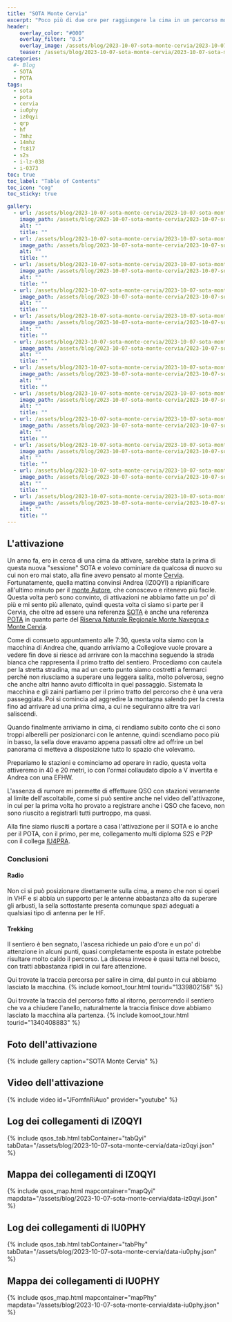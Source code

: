 ```yaml
---
title: "SOTA Monte Cervia"
excerpt: "Poco più di due ore per raggiungere la cima in un percorso molto panoramico"
header: 
    overlay_color: "#000"
    overlay_filter: "0.5"
    overlay_image: /assets/blog/2023-10-07-sota-monte-cervia/2023-10-07-sota-monte-cervia-teaser.jpg
    teaser: /assets/blog/2023-10-07-sota-monte-cervia/2023-10-07-sota-monte-cervia-teaser.jpg
categories:
  #- Blog
  - SOTA
  - POTA
tags:
  - sota
  - pota
  - cervia
  - iu0phy
  - iz0qyi
  - qrp
  - hf
  - 7mhz
  - 14mhz
  - ft817
  - s2s
  - i-lz-038
  - i-0373
toc: true
toc_label: "Table of Contents"
toc_icon: "cog"
toc_sticky: true

gallery:
  - url: /assets/blog/2023-10-07-sota-monte-cervia/2023-10-07-sota-monte-cervia-01.jpg
    image_path: /assets/blog/2023-10-07-sota-monte-cervia/2023-10-07-sota-monte-cervia-01-th.jpg
    alt: ""
    title: ""
  - url: /assets/blog/2023-10-07-sota-monte-cervia/2023-10-07-sota-monte-cervia-02.jpg
    image_path: /assets/blog/2023-10-07-sota-monte-cervia/2023-10-07-sota-monte-cervia-02-th.jpg
    alt: ""
    title: ""
  - url: /assets/blog/2023-10-07-sota-monte-cervia/2023-10-07-sota-monte-cervia-03.jpg
    image_path: /assets/blog/2023-10-07-sota-monte-cervia/2023-10-07-sota-monte-cervia-03-th.jpg
    alt: ""
    title: ""
  - url: /assets/blog/2023-10-07-sota-monte-cervia/2023-10-07-sota-monte-cervia-04.jpg
    image_path: /assets/blog/2023-10-07-sota-monte-cervia/2023-10-07-sota-monte-cervia-04-th.jpg
    alt: ""
    title: ""
  - url: /assets/blog/2023-10-07-sota-monte-cervia/2023-10-07-sota-monte-cervia-05.jpg
    image_path: /assets/blog/2023-10-07-sota-monte-cervia/2023-10-07-sota-monte-cervia-05-th.jpg
    alt: ""
    title: ""
  - url: /assets/blog/2023-10-07-sota-monte-cervia/2023-10-07-sota-monte-cervia-06.jpg
    image_path: /assets/blog/2023-10-07-sota-monte-cervia/2023-10-07-sota-monte-cervia-06-th.jpg
    alt: ""
    title: ""
  - url: /assets/blog/2023-10-07-sota-monte-cervia/2023-10-07-sota-monte-cervia-07.jpg
    image_path: /assets/blog/2023-10-07-sota-monte-cervia/2023-10-07-sota-monte-cervia-07-th.jpg
    alt: ""
    title: ""
  - url: /assets/blog/2023-10-07-sota-monte-cervia/2023-10-07-sota-monte-cervia-08.jpg
    image_path: /assets/blog/2023-10-07-sota-monte-cervia/2023-10-07-sota-monte-cervia-08-th.jpg
    alt: ""
    title: ""
  - url: /assets/blog/2023-10-07-sota-monte-cervia/2023-10-07-sota-monte-cervia-09.jpg
    image_path: /assets/blog/2023-10-07-sota-monte-cervia/2023-10-07-sota-monte-cervia-09-th.jpg
    alt: ""
    title: ""
  - url: /assets/blog/2023-10-07-sota-monte-cervia/2023-10-07-sota-monte-cervia-10.jpg
    image_path: /assets/blog/2023-10-07-sota-monte-cervia/2023-10-07-sota-monte-cervia-10-th.jpg
    alt: ""
    title: ""
  - url: /assets/blog/2023-10-07-sota-monte-cervia/2023-10-07-sota-monte-cervia-11.jpg
    image_path: /assets/blog/2023-10-07-sota-monte-cervia/2023-10-07-sota-monte-cervia-11-th.jpg
    alt: ""
    title: ""
  - url: /assets/blog/2023-10-07-sota-monte-cervia/2023-10-07-sota-monte-cervia-12.jpg
    image_path: /assets/blog/2023-10-07-sota-monte-cervia/2023-10-07-sota-monte-cervia-12-th.jpg
    alt: ""
    title: ""
---
```


## L'attivazione

Un anno fa, ero in cerca di una cima da attivare, sarebbe stata la prima di questa nuova "sessione" SOTA e volevo cominiare da qualcosa di nuovo su cui non ero mai stato, alla fine avevo pensato al monte [Cervia](https://it.wikipedia.org/wiki/Monte_Cervia). Fortunatamente, quella mattina convinsi Andrea (IZ0QYI) a ripianificare all'ultimo minuto per il [monte Autore](/sota/sota-monte-autore/), che conoscevo e ritenevo più facile.
Questa volta però sono convinto, di attivazioni ne abbiamo fatte un po' di più e mi sento più allenato, quindi questa volta ci siamo si parte per il Cervia, che oltre ad essere una referenza [SOTA](https://sotl.as/summits/I/LZ-038) è anche una referenza [POTA](https://pota.app/#/park/I-0373) in quanto parte del [Riserva Naturale Regionale Monte Navegna e Monte Cervia](https://www.navegnacervia.it/).

Come di consueto appuntamento alle 7:30, questa volta siamo con la macchina di Andrea che, quando arriviamo a Collegiove vuole provare a vedere fin dove si riesce ad arrivare con la macchina seguendo la strada bianca che rappresenta il primo tratto del sentiero. Procediamo con cautela per la stretta stradina, ma ad un certo punto siamo costretti a fermarci perché non riusciamo a superare una leggera salita, molto polverosa, segno che anche altri hanno avuto difficolta in quel passaggio. Sistemata la macchina e gli zaini partiamo per il primo tratto del percorso che è una vera passeggiata. Poi si comincia ad aggredire la montagna salendo per la cresta fino ad arrivare ad una prima cima, a cui ne seguiranno altre tra vari saliscendi.

Quando finalmente arriviamo in cima, ci rendiamo subito conto che ci sono troppi alberelli per posizionarci con le antenne, quindi scendiamo poco più in basso, la sella dove eravamo appena passati oltre ad offrire un bel panorama ci metteva a disposizione tutto lo spazio che volevamo.

Prepariamo le stazioni e cominciamo ad operare in radio, questa volta attiveremo in 40 e 20 metri, io con l'ormai collaudato dipolo a V invertita e Andrea con una EFHW.

L'assenza di rumore mi permette di effettuare QSO con stazioni veramente al limite dell'ascoltabile, come si può sentire anche nel video dell'attivazone, in cui per la prima volta ho provato a registrare anche i QSO che facevo, non sono riuscito a registrarli tutti purtroppo, ma quasi.

Alla fine siamo riusciti a portare a casa l'attivazione per il SOTA e io anche per il POTA, con il primo, per me, collegamento multi diploma S2S e P2P con il collega [IU4PRA](https://www.qrz.com/db/IU4PRA).

### Conclusioni

#### Radio

Non ci si può posizionare direttamente sulla cima, a meno che non si operi in VHF e si abbia un supporto per le antenne abbastanza alto da superare gli arbusti, la sella sottostante presenta comunque spazi adeguati a qualsiasi tipo di antenna per le HF.

#### Trekking

Il sentiero è ben segnato, l'ascesa richiede un paio d'ore e un po' di attenzione in alcuni punti, quasi completamente esposta in estate potrebbe risultare molto caldo il percorso. La discesa invece è quasi tutta nel bosco, con tratti abbastanza ripidi in cui fare attenzione.

Qui trovate la traccia percorsa per salire in cima, dal punto in cui abbiamo lasciato la macchina.
{% include komoot_tour.html tourid="1339802158" %}

Qui trovate la traccia del percorso fatto al ritorno, percorrendo il sentiero che va a chiudere l'anello, naturalmente la traccia finisce dove abbiamo lasciato la macchina alla partenza.
{% include komoot_tour.html tourid="1340408883" %}

## Foto dell'attivazione

{% include gallery caption="SOTA Monte Cervia" %}

## Video dell'attivazione

{% include video id="JFomfnRiAuo" provider="youtube" %}

## Log dei collegamenti di IZ0QYI

{% include qsos_tab.html tabContainer="tabQyi" tabData="/assets/blog/2023-10-07-sota-monte-cervia/data-iz0qyi.json" %}

## Mappa dei collegamenti di IZ0QYI

{% include qsos_map.html mapcontainer="mapQyi" mapdata="/assets/blog/2023-10-07-sota-monte-cervia/data-iz0qyi.json" %}

## Log dei collegamenti di IU0PHY

{% include qsos_tab.html tabContainer="tabPhy" tabData="/assets/blog/2023-10-07-sota-monte-cervia/data-iu0phy.json" %}

## Mappa dei collegamenti di IU0PHY

{% include qsos_map.html mapcontainer="mapPhy" mapdata="/assets/blog/2023-10-07-sota-monte-cervia/data-iu0phy.json" %}
